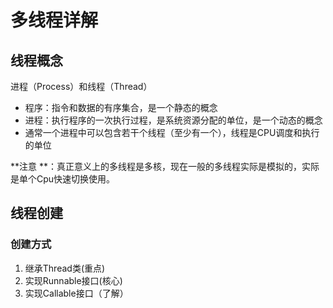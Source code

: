 # 多线程详解

## 线程概念

进程（Process）和线程（Thread）

- 程序：指令和数据的有序集合，是一个静态的概念
- 进程：执行程序的一次执行过程，是系统资源分配的单位，是一个动态的概念
- 通常一个进程中可以包含若干个线程（至少有一个），线程是CPU调度和执行的单位

**注意	**：真正意义上的多线程是多核，现在一般的多线程实际是模拟的，实际是单个Cpu快速切换使用。

## 线程创建

### 创建方式

1. 继承Thread类(重点)
2. 实现Runnable接口(核心)
3. 实现Callable接口（了解）